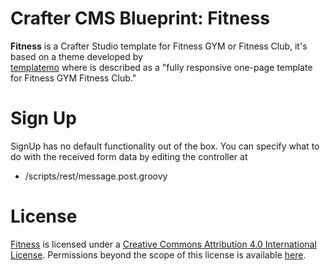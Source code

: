 # Crafter CMS Blueprint: Fitness

**Fitness** is a Crafter Studio template for Fitness GYM or Fitness Club, it's based on a theme developed by  
 [templatemo](http://www.templatemo.com/tm-487-fitness) where is described as a  "fully responsive one-page template for Fitness GYM Fitness Club."
 
# Sign Up
SignUp has no default functionality out of the box. You can specify what to do with the received form data by editing the controller at
  
  - /scripts/rest/message.post.groovy

# License
[Fitness](http://www.templatemo.com/tm-487-fitness) is licensed under a [Creative Commons Attribution 4.0 International License](http://creativecommons.org/licenses/by/4.0/). Permissions beyond the scope of this license is available [here](http://www.templatemo.com/contact).
